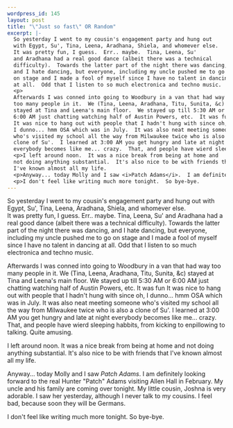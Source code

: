 ```yaml
--- 
wordpress_id: 145
layout: post
title: "\"Just so fast\" OR Random"
excerpt: |-
  So yesterday I went to my cousin's engagement party and hung out 
  with Egypt, Su', Tina, Leena, Aradhana, Shiela, and whomever else.  
  It was pretty fun, I guess.  Err.. maybe.  Tina, Leena, Su' 
  and Aradhana had a real good dance (albeit there was a technical 
  difficulty).  Towards the latter part of the night there was dancing, 
  and I hate dancing, but everyone, including my uncle pushed me to go 
  on stage and I made a fool of myself since I have no talent in dancing 
  at all.  Odd that I listen to so much electronica and techno music.  
  <p>
  Afterwards I was conned into going to Woodbury in a van that had way 
  too many people in it.  We (Tina, Leena, Aradhana, Titu, Sunita, &c) 
  stayed at Tina and Leena's main floor.  We stayed up till 5:30 AM or 
  6:00 AM just chatting watching half of Austin Powers, etc.  It was fun 
  It was nice to hang out with people that I hadn't hung with since oh, 
  I dunno... hmm OSA which was in July.  It was also neat meeting someone 
  who's visited my school all the way from Milwaukee twice who is also a 
  clone of Su'.  I learned at 3:00 AM you get hungry and late at night 
  everybody becomes like me... crazy.  That, and people have wierd sleeping habbits, from kicking to enpillowing to talking.  Quite amusing.
  <p>I left around noon.  It was a nice break from being at home and 
  not doing anything substantial.  It's also nice to be with friends that 
  I've known almost all my life.
  <p>Anyway... today Molly and I saw <i>Patch Adams</i>.  I am definitely looking forward to the real Hunter "Patch" Adams visiting Allen Hall in February.  My uncle and his family are coming over tonight.  My little cousin, Joshna is very adorable.  I saw her yesterday, although I never talk to my cousins.  I feel bad, because soon they will be Germans.  
  <p>I don't feel like writing much more tonight.  So bye-bye.
---
```

So yesterday I went to my cousin's engagement party and hung out 
with Egypt, Su', Tina, Leena, Aradhana, Shiela, and whomever else.  
It was pretty fun, I guess.  Err.. maybe.  Tina, Leena, Su' 
and Aradhana had a real good dance (albeit there was a technical 
difficulty).  Towards the latter part of the night there was dancing, 
and I hate dancing, but everyone, including my uncle pushed me to go 
on stage and I made a fool of myself since I have no talent in dancing 
at all.  Odd that I listen to so much electronica and techno music.  
<p>
Afterwards I was conned into going to Woodbury in a van that had way 
too many people in it.  We (Tina, Leena, Aradhana, Titu, Sunita, &c) 
stayed at Tina and Leena's main floor.  We stayed up till 5:30 AM or 
6:00 AM just chatting watching half of Austin Powers, etc.  It was fun 
It was nice to hang out with people that I hadn't hung with since oh, 
I dunno... hmm OSA which was in July.  It was also neat meeting someone 
who's visited my school all the way from Milwaukee twice who is also a 
clone of Su'.  I learned at 3:00 AM you get hungry and late at night 
everybody becomes like me... crazy.  That, and people have wierd sleeping habbits, from kicking to enpillowing to talking.  Quite amusing.
<p>I left around noon.  It was a nice break from being at home and 
not doing anything substantial.  It's also nice to be with friends that 
I've known almost all my life.
<p>Anyway... today Molly and I saw <i>Patch Adams</i>.  I am definitely looking forward to the real Hunter "Patch" Adams visiting Allen Hall in February.  My uncle and his family are coming over tonight.  My little cousin, Joshna is very adorable.  I saw her yesterday, although I never talk to my cousins.  I feel bad, because soon they will be Germans.  
<p>I don't feel like writing much more tonight.  So bye-bye.
